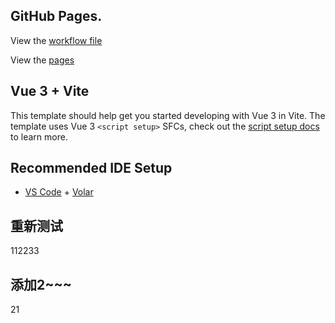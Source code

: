 ## GitHub Pages.

View the [workflow file](./.github/workflows/ci.yml) 

View the [pages](https://jerry-f.github.io/vite-action/)

## Vue 3 + Vite

This template should help get you started developing with Vue 3 in Vite. The template uses Vue 3 `<script setup>` SFCs, check out the [script setup docs](https://v3.vuejs.org/api/sfc-script-setup.html#sfc-script-setup) to learn more.

## Recommended IDE Setup

- [VS Code](https://code.visualstudio.com/) + [Volar](https://marketplace.visualstudio.com/items?itemName=Vue.volar)

## 重新测试

112233

## 添加2~~~

21